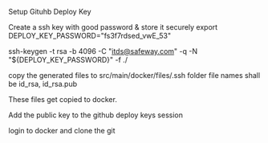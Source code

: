 
Setup Gituhb Deploy Key

Create a ssh key with good password & store it securely
export DEPLOY_KEY_PASSWORD="fs3f7rdsed_vwE_53"

ssh-keygen -t rsa -b 4096 -C "itds@safeway.com" -q -N "${DEPLOY_KEY_PASSWORD}" -f ./

copy the generated files to src/main/docker/files/.ssh folder
file names shall be id_rsa, id_rsa.pub

These files get copied to docker.

Add the public key to the github deploy keys session

login to docker and clone the git